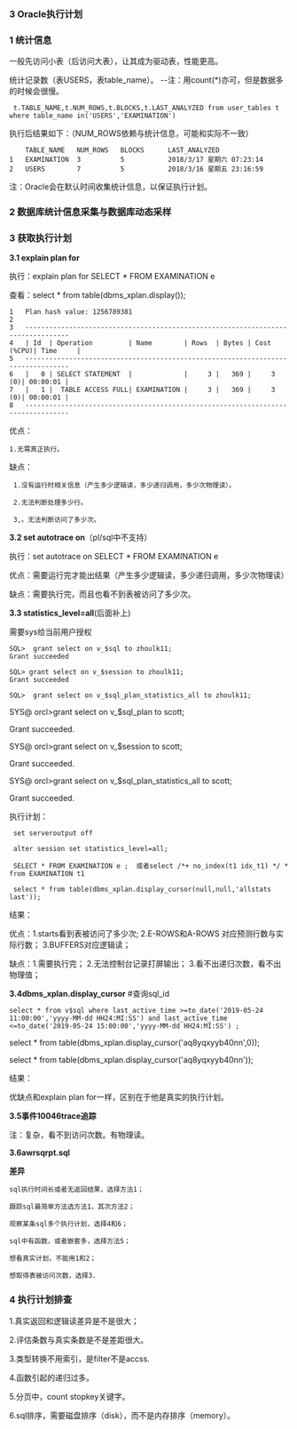### 3 Oracle执行计划

### 1 统计信息

一般先访问小表（后访问大表），让其成为驱动表，性能更高。

统计记录数（表USERS，表table_name）。  --注：用count(*)亦可，但是数据多的时候会很慢。

	 t.TABLE_NAME,t.NUM_ROWS,t.BLOCKS,t.LAST_ANALYZED from user_tables t where table_name in('USERS','EXAMINATION')

执行后结果如下：（NUM_ROWS依赖与统计信息，可能和实际不一致）

		TABLE_NAME   NUM_ROWS   BLOCKS      LAST_ANALYZED
	1	EXAMINATION	 3	        5	        2018/3/17 星期六 07:23:14
	2	USERS	     7	        5	        2018/3/16 星期五 23:16:59


注：Oracle会在默认时间收集统计信息，以保证执行计划。

### 2 数据库统计信息采集与数据库动态采样

### 3 获取执行计划

**3.1 explain plan for**

执行：explain plan for SELECT * FROM EXAMINATION e 

查看：select * from table(dbms_xplan.display());
	
	1	Plan hash value: 1256789381
	2	 
	3	---------------------------------------------------------------------------------
	4	| Id  | Operation         | Name        | Rows  | Bytes | Cost (%CPU)| Time     |
	5	---------------------------------------------------------------------------------
	6	|   0 | SELECT STATEMENT  |             |     3 |   369 |     3   (0)| 00:00:01 |
	7	|   1 |  TABLE ACCESS FULL| EXAMINATION |     3 |   369 |     3   (0)| 00:00:01 |
	8	---------------------------------------------------------------------------------

优点：

	1.无需真正执行。

缺点：

	 1.没有运行时相关信息（产生多少逻辑读，多少递归调用，多少次物理读）。

	 2.无法判断处理多少行。

	 3,。无法判断访问了多少次。


**3.2 set autotrace on**（pl/sql中不支持）

执行：set autotrace on SELECT * FROM EXAMINATION e

优点：需要运行完才能出结果（产生多少逻辑读，多少递归调用，多少次物理读）

缺点：需要执行完，而且也看不到表被访问了多少次。

**3.3 statistics_level=all**(后面补上)

需要sys给当前用户授权

	SQL>  grant select on v_$sql to zhoulk11;
	Grant succeeded
	 
	SQL> grant select on v_$session to zhoulk11;
	Grant succeeded
	
	SQL>  grant select on v_$sql_plan_statistics_all to zhoulk11;


SYS@ orcl>grant select on v_$sql_plan to scott;
 
Grant succeeded.
 
SYS@ orcl>grant select on v_$session to scott;
 
Grant succeeded.
 
SYS@ orcl>grant select on v_$sql_plan_statistics_all to scott;
 
Grant succeeded.



执行计划：

	 set serveroutput off

	 alter session set statistics_level=all;
	
	 SELECT * FROM EXAMINATION e ;  或者select /*+ no_index(t1 idx_t1) */ * from EXAMINATION t1
	 
	 select * from table(dbms_xplan.display_cursor(null,null,'allstats last'));
 
结果：

	  
优点：1.starts看到表被访问了多少次;
2.E-ROWS和A-ROWS 对应预测行数与实际行数；
3.BUFFERS对应逻辑读；

缺点：1.需要执行完；
2.无法控制台记录打屏输出；
3.看不出递归次数，看不出物理值；

**3.4dbms_xplan.display_cursor**
 #查询sql_id

	select * from v$sql where last_active_time >=to_date('2019-05-24 11:00:00','yyyy-MM-dd HH24:MI:SS') and last_active_time <=to_date('2019-05-24 15:00:00','yyyy-MM-dd HH24:MI:SS') ;
 
  select * from table(dbms_xplan.display_cursor('aq8yqxyyb40nn',0));
 
  select * from table(dbms_xplan.display_cursor('aq8yqxyyb40nn'));

结果：



优缺点和explain plan for一样，区别在于他是真实的执行计划。

**3.5事件10046trace追踪**

注：复杂，看不到访问次数。有物理读。

**3.6awrsqrpt.sql**


**差异**

	sql执行时间长或者无返回结果，选择方法1；

	跟踪sql最简单方法选方法1，其次方法2；

	观察某条sql多个执行计划，选择4和6；

	sql中有函数，或者嵌套多，选择方法5；

	想看真实计划，不能用1和2；

	想取得表被访问次数，选择3.


### 4 执行计划排查

1.真实返回和逻辑读差异是不是很大；

2.评估条数与真实条数是不是差距很大。

3.类型转换不用索引，是filter不是accss.

4.函数引起的递归过多。

5.分页中，count stopkey关键字。

6.sql排序，需要磁盘排序（disk），而不是内存排序（memory）。

